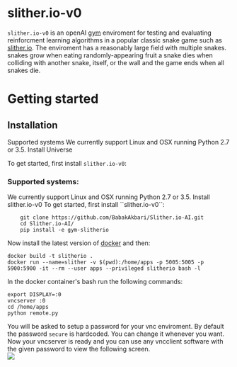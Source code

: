 # slither.io-v0

`slither.io-v0` is an openAI [gym](https://gym.openai.com/) enviroment for testing and evaluating reinforcment learning algorithms in a popular classic snake game such as [slither.io](http://slither.io/). The enviroment has a reasonably large field with multiple snakes. snakes grow when eating randomly-appearing fruit a snake dies when colliding with another snake, itself, or the wall and the game ends when all snakes die.   

Getting started
===============

Installation
------------


Supported systems
We currently support Linux and OSX running Python 2.7 or 3.5.
Install Universe

To get started, first install ``slither.io-v0``:

<h3>Supported systems:</h3>
We currently support Linux and OSX running Python 2.7 or 3.5.
Install slither.io-v0
To get started, first install ``slither.io-v0``:

~~~~~~~~~~~~~~~~~
    git clone https://github.com/BabakAkbari/Slither.io-AI.git
    cd Slither.io-AI/
    pip install -e gym-slitherio				
~~~~~~~~~~~~~~~~~~

Now install the latest version of [docker](https://docs.docker.com/install/) and then:

~~~~~~~~~~~~~~~~~~
docker build -t slitherio .
docker run --name=slither -v $(pwd):/home/apps -p 5005:5005 -p 5900:5900 -it --rm --user apps --privileged slitherio bash -l
~~~~~~~~~~~~~~~~~~

In the docker container's bash run the following commands:

~~~~~~~~~~~~~~~~~~
export DISPLAY=:0
vncserver :0
cd /home/apps
python remote.py
~~~~~~~~~~~~~~~~~~


You will be asked to setup a password for your vnc enviroment. By default the password `secure` is hardcoded. You can change it whenever you want.
Now your vncserver is ready and you can use any vncclient software with the given password to view the following screen.  
<img src="http://s6.picofile.com/file/8389207684/Screenshot_from_2020_02_24_22_33_30.png">
